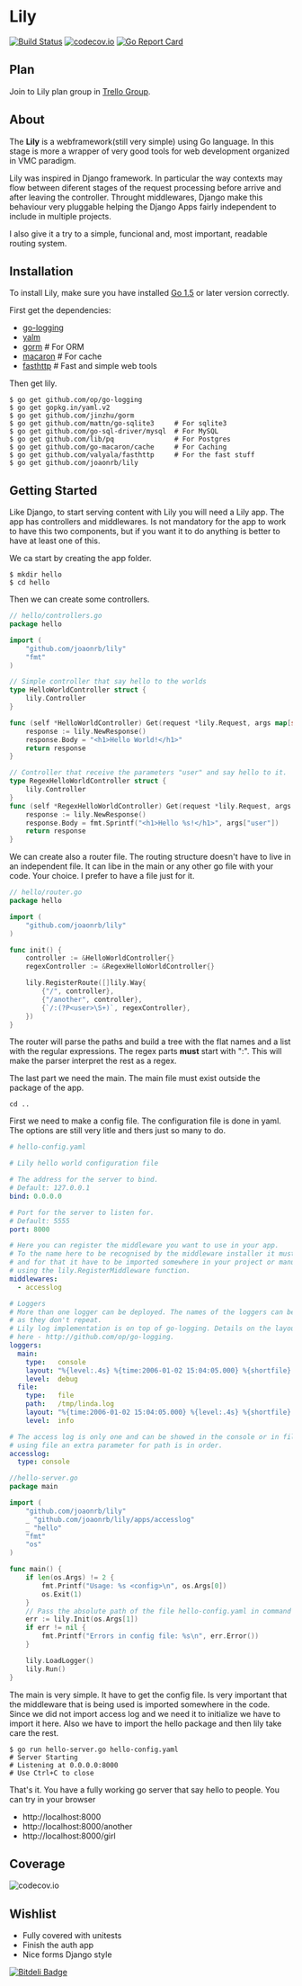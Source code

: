 Lily
====
[![Build Status](https://travis-ci.org/joaonrb/lily.svg?branch=master)](https://travis-ci.org/joaonrb/lily)
[![codecov.io](https://codecov.io/github/joaonrb/lily/coverage.svg?branch=master)](https://codecov.io/github/joaonrb/lily?branch=master)
[![Go Report Card](https://goreportcard.com/badge/github.com/joaonrb/lily)](https://goreportcard.com/report/github.com/joaonrb/lily)

Plan
----
Join to Lily plan group in [Trello Group](https://trello.com/invite/lily745/4a8efdb4ab693b2aa263546c8380c249).

About
-----
The **Lily** is a webframework(still very simple) using Go language. In this stage is more a wrapper of very good tools
for web development organized in VMC paradigm.

Lily was inspired in Django framework. In particular the way contexts may flow between diferent stages of the request
processing before arrive and after leaving the controller. Throught middlewares, Django make this behaviour very
pluggable helping the Django Apps fairly independent to include in multiple projects.

I also give it a try to a simple, funcional and, most important, readable routing system.

Installation
------------
To install Lily, make sure you have installed [Go 1.5](https://storage.googleapis.com/golang/go1.6.src.tar.gz) or later
version correctly.

First get the dependencies:

- [go-logging](https://github.com/op/go-logging)
- [yalm](https://gopkg.in/yaml.v2)
- [gorm](https://github.com/jinzhu/gorm)           # For ORM
- [macaron](https://github.com/go-macaron/cache)   # For cache
- [fasthttp](https://github.com/valyala/fasthttp)  # Fast and simple web tools

Then get lily.

```
$ go get github.com/op/go-logging
$ go get gopkg.in/yaml.v2
$ go get github.com/jinzhu/gorm
$ go get github.com/mattn/go-sqlite3     # For sqlite3
$ go get github.com/go-sql-driver/mysql  # For MySQL
$ go get github.com/lib/pq               # For Postgres
$ go get github.com/go-macaron/cache     # For Caching
$ go get github.com/valyala/fasthttp     # For the fast stuff
$ go get github.com/joaonrb/lily
```

Getting Started
---------------
Like Django, to start serving content with Lily you will need a Lily app. The app has controllers and middlewares. Is
not mandatory for the app to work to have this two components, but if you want it to do anything is better to have at
least one of this.

We ca start by creating the app folder.
```
$ mkdir hello
$ cd hello
```

Then we can create some controllers.
```go
// hello/controllers.go
package hello

import (
	"github.com/joaonrb/lily"
	"fmt"
)

// Simple controller that say hello to the worlds
type HelloWorldController struct {
	lily.Controller
}

func (self *HelloWorldController) Get(request *lily.Request, args map[string]string) *lily.Response {
	response := lily.NewResponse()
	response.Body = "<h1>Hello World!</h1>"
	return response
}

// Controller that receive the parameters "user" and say hello to it.
type RegexHelloWorldController struct {
	lily.Controller
}
func (self *RegexHelloWorldController) Get(request *lily.Request, args map[string]string) *lily.Response {
	response := lily.NewResponse()
	response.Body = fmt.Sprintf("<h1>Hello %s!</h1>", args["user"])
	return response
}
```

We can create also a router file. The routing structure doesn't have to live in an independent file. It can libe in
the main or any other go file with your code. Your choice. I prefer to have a file just for it.

```go
// hello/router.go
package hello

import (
	"github.com/joaonrb/lily"
)

func init() {
	controller := &HelloWorldController{}
	regexController := &RegexHelloWorldController{}

	lily.RegisterRoute([]lily.Way{
		{"/", controller},
		{"/another", controller},
		{`/:(?P<user>\S+)`, regexController},
	})
}
```

The router will parse the paths and build a tree with the flat names and a list with the regular expressions. The
regex parts **must** start with ":". This will make the parser interpret the rest as a regex.

The last part we need the main. The main file must exist outside the package of the app.

```
cd ..
```

First we need to make a config file. The configuration file is done in yaml. The options are still very litle and thers
just so many to do.

```yaml
# hello-config.yaml

# Lily hello world configuration file

# The address for the server to bind.
# Default: 127.0.0.1
bind: 0.0.0.0

# Port for the server to listen for.
# Default: 5555
port: 8000

# Here you can register the middleware you want to use in your app.
# To the name here to be recognised by the middleware installer it must be registered
# and for that it have to be imported somewhere in your project or manually resisted
# using the lily.RegisterMiddleware function.
middlewares:
  - accesslog

# Loggers
# More than one logger can be deployed. The names of the loggers can be any string as long
# as they don't repeat.
# Lily log implementation is on top of go-logging. Details on the layout format can be found
# here - http://github.com/op/go-logging.
loggers:
  main:
    type:   console
    layout: "%{level:.4s} %{time:2006-01-02 15:04:05.000} %{shortfile} %{message}"
    level:  debug
  file:
    type:   file
    path:   /tmp/linda.log
    layout: "%{time:2006-01-02 15:04:05.000} %{level:.4s} %{shortfile} %{message}"
    level:  info

# The access log is only one and can be showed in the console or in file. In case of
# using file an extra parameter for path is in order.
accesslog:
  type: console

```

```go
//hello-server.go
package main

import (
	"github.com/joaonrb/lily"
	_ "github.com/joaonrb/lily/apps/accesslog"
	_ "hello"
	"fmt"
	"os"
)

func main() {
	if len(os.Args) != 2 {
		fmt.Printf("Usage: %s <config>\n", os.Args[0])
		os.Exit(1)
	}
	// Pass the absolute path of the file hello-config.yaml in command
	err := lily.Init(os.Args[1])
	if err != nil {
		fmt.Printf("Errors in config file: %s\n", err.Error())
	}

	lily.LoadLogger()
	lily.Run()
}
```

The main is very simple. It have to get the config file. Is very important that the middleware that is being used is
imported somewhere in the code. Since we did not import access log and we need it to initialize we have to import it
here. Also we have to import the hello package and then lily take care the rest.

```
$ go run hello-server.go hello-config.yaml
# Server Starting
# Listening at 0.0.0.0:8000
# Use Ctrl+C to close
```

That's it. You have a fully working go server that say hello to people. You can try in your browser

- http://localhost:8000
- http://localhost:8000/another
- http://localhost:8000/girl

Coverage
--------

![codecov.io](https://codecov.io/github/joaonrb/lily/branch.svg?branch=master)

Wishlist
--------

- Fully covered with unitests
- Finish the auth app
- Nice forms Django style


[![Bitdeli Badge](https://d2weczhvl823v0.cloudfront.net/joaonrb/lily/trend.png)](https://bitdeli.com/free "Bitdeli Badge")

